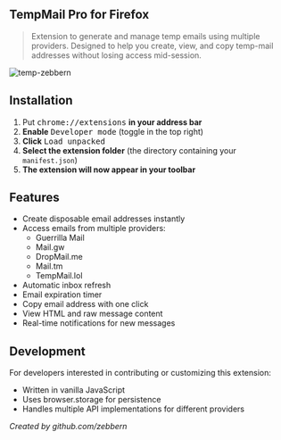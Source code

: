 ## TempMail Pro for Firefox 
> Extension to generate and manage temp emails using multiple providers. Designed to help you create, view, and copy temp-mail addresses without losing access mid-session.

![temp-zebbern](https://github.com/user-attachments/assets/af783c73-d7d5-4af2-aeae-85ff5b279952)


## Installation

1. Put <kbd>chrome://extensions</kbd> **in your address bar**  
2. **Enable** <kbd>Developer mode</kbd> (toggle in the top right)  
3. **Click** <kbd>Load unpacked</kbd>  
4. **Select the extension folder** (the directory containing your `manifest.json`)  
5. **The extension will now appear in your toolbar**

## Features

- Create disposable email addresses instantly
- Access emails from multiple providers:
  - Guerrilla Mail
  - Mail.gw
  - DropMail.me
  - Mail.tm
  - TempMail.lol
- Automatic inbox refresh
- Email expiration timer
- Copy email address with one click
- View HTML and raw message content
- Real-time notifications for new messages

## Development

For developers interested in contributing or customizing this extension:
- Written in vanilla JavaScript
- Uses browser.storage for persistence
- Handles multiple API implementations for different providers

*Created by github.com/zebbern*
